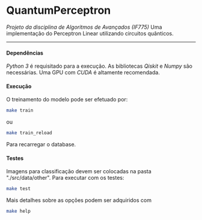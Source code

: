 # QuantumPerceptron
*Projeto da disciplina de Algoritmos de Avançados (IF775)*
Uma implementação do Perceptron Linear utilizando circuitos quânticos.

----

#### Dependências
_Python 3_ é requisitado para a execução.
As bibliotecas _Qiskit_ e _Numpy_ são necessárias.
Uma GPU com _CUDA_ é altamente recomendada.

#### Execução
O treinamento do modelo pode ser efetuado por:

```bash
make train
```
ou

```bash
make train_reload
```
Para recarregar o database.

#### Testes
Imagens para classificação devem ser colocadas na pasta "./src/data/other".
Para executar com os testes:

```bash
make test
```

Mais detalhes sobre as opções podem ser adquiridos com 


```bash
make help
```

